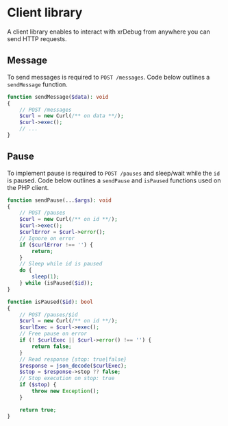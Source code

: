 # Client library

A client library enables to interact with xrDebug from anywhere you can send HTTP requests.

## Message

To send messages is required to `POST /messages`. Code below outlines a `sendMessage` function.

```php
function sendMessage($data): void
{
    // POST /messages
    $curl = new Curl(/** on data **/);
    $curl->exec();
    // ...
}
```

## Pause

To implement pause is required to `POST /pauses` and sleep/wait while the `id` is paused. Code below outlines a `sendPause` and `isPaused` functions used on the PHP client.

```php
function sendPause(...$args): void
{
    // POST /pauses
    $curl = new Curl(/** on id **/);
    $curl->exec();
    $curlError = $curl->error();
    // Ignore on error
    if ($curlError !== '') {
        return;
    }
    // Sleep while id is paused
    do {
        sleep(1);
    } while (isPaused($id));
}

function isPaused($id): bool
{
    // POST /pauses/$id
    $curl = new Curl(/** on id **/);
    $curlExec = $curl->exec();
    // Free pause on error
    if (! $curlExec || $curl->error() !== '') {
        return false;
    }
    // Read response {stop: true|false}
    $response = json_decode($curlExec);
    $stop = $response->stop ?? false;
    // Stop execution on stop: true
    if ($stop) {
        throw new Exception();
    }

    return true;
}
```

